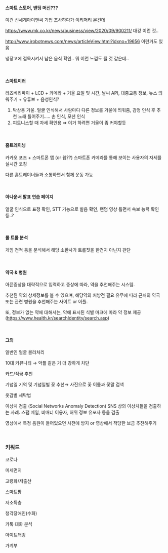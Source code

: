 #### 스마트 스토어, 밴딩 머신???

이건 신세계아이앤씨 기업 조사하다가 이리저리 본건데

https://www.mk.co.kr/news/business/view/2020/09/900211/ 대강 이런 것..

http://www.irobotnews.com/news/articleView.html?idxno=19656 이런거도 있음

냉장고에 접목시켜서 남은 음식 확인.. 뭐 이런 느낌도 될 것 같은데..

<br>

#### **스마트미러**

라즈베리파이 + LCD + 카메라 + 거울 요일 및 시간, 날씨 API, 대중교통 정보, 뉴스 띄워주기 + 유튜브 + 음성인식?

1. 탁상용 거울. 얼굴 인식해서 사람마다 다른 정보를 거울에 띄워줌, 감정 인식 후 추천 노래 틀어주기..... 손 인식, 모션 인식
2. 피트니스할 때 자세 확인용 ⇒ 이거 하려면 거울이 좀 커야할듯

<br>

#### **홈트레이닝**

카카오 포즈 + 스마트폰 앱 (or 웹??) 스마트폰 카메라를 통해 보이는 사용자의 자세를 실시간 코칭

다른 홈트레이너들과 소통하면서 함께 운동 가능

<br>

#### **아나운서 발표 연습 페이지**

얼굴 인식으로 표정 확인, STT 기능으로 발음 확인, 랜덤 영상 틀면서 속보 능력 확인 등..?

<br>

#### **롤 트롤 분석**

게임 전적 등을 분석해서 해당 소환사가 트롤짓을 한건지 아닌지 판단

<br>

#### **약국 & 병원**

아픈증상을 대략적으로 입력하고 증상에 따라, 약을 추천해주는 시스템.

추천된 약의 상세정보를 볼 수 있으며, 해당약의 처방전 필요 유무에 따라 근처의 약국 또는 관련 병원을 추천해주는 사이트 or 어플.

또, 정보가 없는 약에 대해서는, 약에 표시된 식별 마크에 따라 약 정보 제공 (https://www.health.kr/searchIdentity/search.asp)

<br>

#### 그외

일반인 얼굴 블러처리

10대 커뮤니티 → 악플 같은 거 더 강하게 차단

카드/적금 추천

기념일 기억 및 기념일별 꽃 추천→ 사진으로 꽃 이름과 꽃말 검색

옷감별 세탁법

이상치 검출 (Social Networks Anomaly Detection) SNS 상의 이상치들을 검출하는 사례. 스팸 메일, 비매너 이용자, 허위 정보 유포자 등을 검출

영상에서 특정 음원이 들어있으면 사전에 방지 or 영상에서 적당한 브금 추천해주기

<br>

### 키워드

코로나

미세먼지

고령화/저출산

스마트팜

저소득층

청각장애인(수화)

카톡 대화 분석

아이트래킹

가계부

